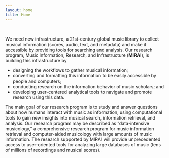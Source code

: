 ```yaml
---
layout: home
title: Home
---
```


<br>

We need new infrastructure, a 21st-century global music library to collect musical information (scores, audio, text, and metadata) and make it accessible by providing tools for searching and analysis. Our research program, Music Information, Research, and Infrastructure (**MIRAI**), is building this infrastructure by

* designing the workflows to gather musical information;
* converting and formatting this information to be easily accessible by people and computers;
* conducting research on the information behavior of music scholars; and
* developing user-centered analytical tools to navigate and promote research using this data.

The main goal of our research program is to study and answer questions about how humans interact
with music as information, using computational tools to gain new insights into musical search, information retrieval, and analysis. Our research program may be described as “data-intensive musicology,” a comprehensive research program for music information retrieval and computer-aided musicology with large amounts of music information. The research supported by MIRAI will provide unprecedented access to user-oriented tools for analyzing large databases of music (tens of millions of recordings and musical scores).
